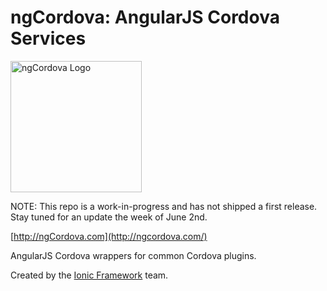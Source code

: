 ngCordova: AngularJS Cordova Services
==========

<img src="http://ionicframework.com/img/ngcordova-context-logo.png" alt="ngCordova Logo" width="210px" height="210px" />

NOTE: This repo is a work-in-progress and has not shipped a first release. Stay tuned for an update the week of June 2nd.

[http://ngCordova.com](http://ngcordova.com/)

AngularJS Cordova wrappers for common Cordova plugins.

Created by the [Ionic Framework](http://ionicframework.com/) team.
